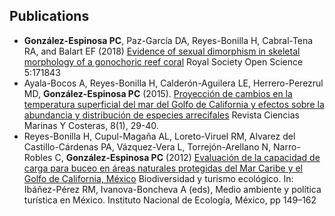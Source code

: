 
## Publications
 * __González-Espinosa PC__, Paz-García DA, Reyes-Bonilla H, Cabral-Tena RA, and Balart EF (2018) [Evidence of sexual dimorphism in skeletal morphology of a gonochoric reef coral](https://doi.org/10.1098/rsos.171843) Royal Society Open Science 5:171843
 * Ayala-Bocos A, Reyes-Bonilla H, Calderón-Aguilera LE, Herrero-Perezrul MD, __González-Espinosa PC__ (2015). [Proyección de cambios en la temperatura superficial del mar del Golfo de California y efectos sobre la abundancia y distribución de especies arrecifales](https://doi.org/10.15359/revmar.8-1.2) Revista Ciencias Marinas Y Costeras, 8(1), 29-40. 
 * Reyes-Bonilla H, Cupul-Magaña AL, Loreto-Viruel RM, Alvarez del Castillo-Cárdenas PA, Vázquez-Vera L, Torrejón-Arellano N,
Narro-Robles C, __González-Espinosa PC__ (2012) [Evaluación de la capacidad de carga para buceo en áreas naturales protegidas del Mar Caribe y el Golfo de California, México](https://books.google.ca/books?id=BAHYkvJihDwC&pg=PA149&source=gbs_toc_r&cad=4#v=onepage&q&f=false) Biodiversidad y turismo ecológico. In: Ibáñez-Pérez RM, Ivanova-Boncheva A (eds), Medio ambiente y política turística en México. Instituto Nacional de Ecología, México, pp 149–162 
